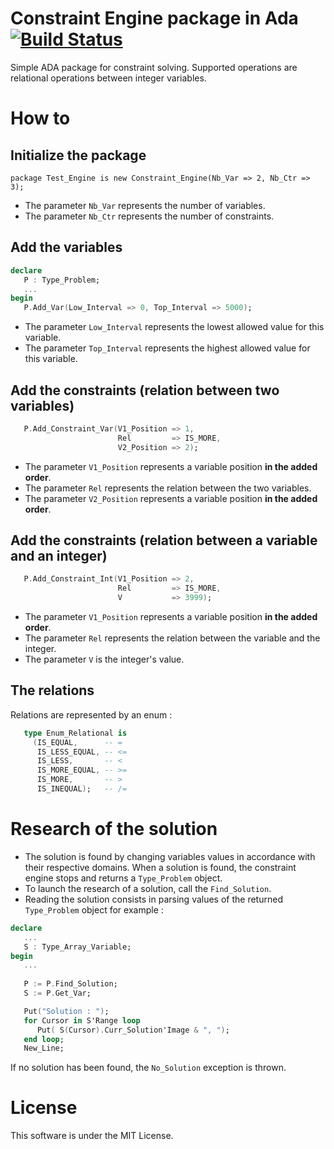 # Constraint Engine package in Ada [![Build Status](https://travis-ci.org/alex-87/ConstraintEngine.svg?branch=master)](https://travis-ci.org/alex-87/ConstraintEngine)

Simple ADA package for constraint solving. Supported operations are relational operations between integer variables.

# How to

Initialize the package
---

`package Test_Engine is new Constraint_Engine(Nb_Var => 2, Nb_Ctr => 3);`

* The parameter `Nb_Var` represents the number of variables.
* The parameter `Nb_Ctr` represents the number of constraints.

Add the variables
---

```Ada
declare
   P : Type_Problem;
   ...
begin
   P.Add_Var(Low_Interval => 0, Top_Interval => 5000);
```

* The parameter `Low_Interval` represents the lowest allowed value for this variable.
* The parameter `Top_Interval` represents the highest allowed value for this variable.

Add the constraints (relation between two variables)
---

```Ada
   P.Add_Constraint_Var(V1_Position => 1,
                        Rel         => IS_MORE,
                        V2_Position => 2);
```

* The parameter `V1_Position` represents a variable position **in the added order**.
* The parameter `Rel` represents the relation between the two variables.
* The parameter `V2_Position` represents a variable position **in the added order**.

Add the constraints (relation between a variable and an integer)
---


```Ada
   P.Add_Constraint_Int(V1_Position => 2,
                        Rel         => IS_MORE,
                        V           => 3999);
```

* The parameter `V1_Position` represents a variable position **in the added order**.
* The parameter `Rel` represents the relation between the variable and the integer.
* The parameter `V` is the integer's value.

The relations
---

Relations are represented by an enum :

```Ada
   type Enum_Relational is
     (IS_EQUAL,      -- =
      IS_LESS_EQUAL, -- <=
      IS_LESS,       -- <
      IS_MORE_EQUAL, -- >=
      IS_MORE,       -- >
      IS_INEQUAL);   -- /=
```

# Research of the solution

* The solution is found by changing variables values in accordance with their respective domains. When a solution is found, the constraint engine stops and returns a `Type_Problem` object.
* To launch the research of a solution, call the `Find_Solution`.
* Reading the solution consists in parsing values of the returned `Type_Problem` object for example :

```Ada
declare
   ...
   S : Type_Array_Variable;
begin
   ...
   
   P := P.Find_Solution;
   S := P.Get_Var;

   Put("Solution : ");
   for Cursor in S'Range loop
      Put( S(Cursor).Curr_Solution'Image & ", ");
   end loop;
   New_Line;
```

If no solution has been found, the `No_Solution` exception is thrown.

# License

This software is under the MIT License.
